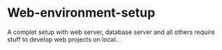 # Web-environment-setup
A complet setup with web server, database server and all others require stuff to develop web projects on local..
